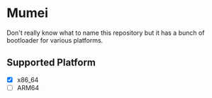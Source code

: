 # Mumei

Don't really know what to name this repository but it has a bunch of bootloader for various platforms.

## Supported Platform

- [X] x86_64
- [ ] ARM64
